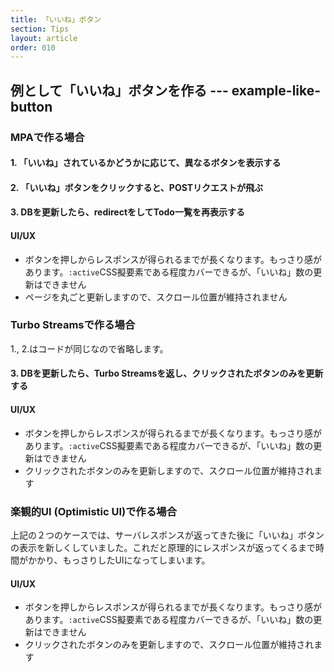 ```yaml
---
title: 「いいね」ボタン
section: Tips
layout: article
order: 010
---
```


## 例として「いいね」ボタンを作る --- example-like-button

### MPAで作る場合

#### 1. 「いいね」されているかどうかに応じて、異なるボタンを表示する

#### 2. 「いいね」ボタンをクリックすると、POSTリクエストが飛ぶ

#### 3. DBを更新したら、redirectをしてTodo一覧を再表示する

#### UI/UX

* ボタンを押しからレスポンスが得られるまでが長くなります。もっさり感があります。`:active`CSS擬要素である程度カバーできるが、「いいね」数の更新はできません
* ページを丸ごと更新しますので、スクロール位置が維持されません

### Turbo Streamsで作る場合

1., 2.はコードが同じなので省略します。

#### 3. DBを更新したら、Turbo Streamsを返し、クリックされたボタンのみを更新する

#### UI/UX

* ボタンを押しからレスポンスが得られるまでが長くなります。もっさり感があります。`:active`CSS擬要素である程度カバーできるが、「いいね」数の更新はできません
* クリックされたボタンのみを更新しますので、スクロール位置が維持されます

### 楽観的UI (Optimistic UI)で作る場合

上記の２つのケースでは、サーバレスポンスが返ってきた後に「いいね」ボタンの表示を新しくしていました。これだと原理的にレスポンスが返ってくるまで時間がかかり、もっさりしたUIになってしまいます。

#### UI/UX

* ボタンを押しからレスポンスが得られるまでが長くなります。もっさり感があります。`:active`CSS擬要素である程度カバーできるが、「いいね」数の更新はできません
* クリックされたボタンのみを更新しますので、スクロール位置が維持されます

